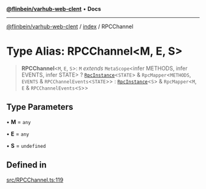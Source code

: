 [**@flinbein/varhub-web-clent**](../../README.md) • **Docs**

***

[@flinbein/varhub-web-clent](../../modules.md) / [index](../README.md) / RPCChannel

# Type Alias: RPCChannel\<M, E, S\>

> **RPCChannel**\<`M`, `E`, `S`\>: `M` *extends* `MetaScope`\<infer METHODS, infer EVENTS, infer STATE\> ? [`RpcInstance`](../interfaces/RpcInstance.md)\<`STATE`\> & `RpcMapper`\<`METHODS`, `EVENTS` & `RPCChannelEvents`\<`STATE`\>\> : [`RpcInstance`](../interfaces/RpcInstance.md)\<`S`\> & `RpcMapper`\<`M`, `E` & `RPCChannelEvents`\<`S`\>\>

## Type Parameters

• **M** = `any`

• **E** = `any`

• **S** = `undefined`

## Defined in

[src/RPCChannel.ts:119](https://github.com/flinbein/varhub-web-client/blob/aa44d85b8fc9ef58d47827a2d69f4ed0b37f6112/src/RPCChannel.ts#L119)
